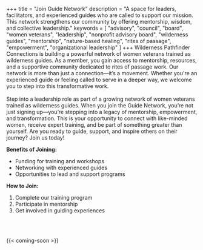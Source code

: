 +++
title = "Join Guide Network"
description = "A space for leaders, facilitators, and experienced guides who are called to support our mission. This network strengthens our community by offering mentorship, wisdom, and collective leadership."
keywords = [
  "advisory",
  "council",
  "board",
  "women veterans",
  "leadership",
  "nonprofit advisory board",
  "wilderness guides",
  "mentorship",
  "nature-based healing",
  "rites of passage",
  "empowerment",
  "organizational leadership"
]
+++
Wilderness Pathfinder Connections is building a powerful network of women veterans trained as wilderness guides. As a member, you gain access to mentorship, resources, and a supportive community dedicated to rites of passage work. Our network is more than just a connection—it’s a movement. Whether you're an experienced guide or feeling called to serve in a deeper way, we welcome you to step into this transformative work.<br> <br> Step into a leadership role as part of a growing network of women veterans trained as wilderness guides. When you join the Guide Network, you’re not just signing up—you’re stepping into a legacy of mentorship, empowerment, and transformation. This is your opportunity to connect with like-minded women, receive expert training, and be part of something greater than yourself. Are you ready to guide, support, and inspire others on their journey? Join us today!

**Benefits of Joining:**

* Funding for training and workshops
* Networking with experienced guides
* Opportunities to lead and support programs

**How to Join:**

1. Complete our training program
2. Participate in mentorship
3. Get involved in guiding experiences

&nbsp;

<br>{{< coming-soon >}}